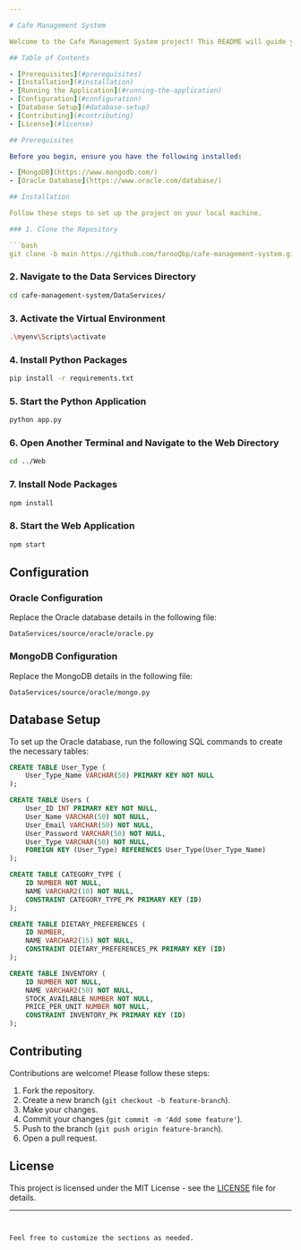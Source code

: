 ```yaml
---

# Cafe Management System

Welcome to the Cafe Management System project! This README will guide you through the steps to set up and run the application.

## Table of Contents

- [Prerequisites](#prerequisites)
- [Installation](#installation)
- [Running the Application](#running-the-application)
- [Configuration](#configuration)
- [Database Setup](#database-setup)
- [Contributing](#contributing)
- [License](#license)

## Prerequisites

Before you begin, ensure you have the following installed:

- [MongoDB](https://www.mongodb.com/)
- [Oracle Database](https://www.oracle.com/database/)

## Installation

Follow these steps to set up the project on your local machine.

### 1. Clone the Repository

```bash
git clone -b main https://github.com/farooQbp/cafe-management-system.git
```

### 2. Navigate to the Data Services Directory

```bash
cd cafe-management-system/DataServices/
```

### 3. Activate the Virtual Environment

```bash
.\myenv\Scripts\activate
```

### 4. Install Python Packages

```bash
pip install -r requirements.txt
```

### 5. Start the Python Application

```bash
python app.py
```

### 6. Open Another Terminal and Navigate to the Web Directory

```bash
cd ../Web
```

### 7. Install Node Packages

```bash
npm install
```

### 8. Start the Web Application

```bash
npm start
```

## Configuration

### Oracle Configuration

Replace the Oracle database details in the following file:

```plaintext
DataServices/source/oracle/oracle.py
```

### MongoDB Configuration

Replace the MongoDB details in the following file:

```plaintext
DataServices/source/oracle/mongo.py
```

## Database Setup

To set up the Oracle database, run the following SQL commands to create the necessary tables:

```sql
CREATE TABLE User_Type (
    User_Type_Name VARCHAR(50) PRIMARY KEY NOT NULL
);

CREATE TABLE Users (
    User_ID INT PRIMARY KEY NOT NULL,
    User_Name VARCHAR(50) NOT NULL,
    User_Email VARCHAR(50) NOT NULL,
    User_Password VARCHAR(50) NOT NULL,
    User_Type VARCHAR(50) NOT NULL,
    FOREIGN KEY (User_Type) REFERENCES User_Type(User_Type_Name)
);

CREATE TABLE CATEGORY_TYPE (
    ID NUMBER NOT NULL,
    NAME VARCHAR2(10) NOT NULL,
    CONSTRAINT CATEGORY_TYPE_PK PRIMARY KEY (ID)
);

CREATE TABLE DIETARY_PREFERENCES (
    ID NUMBER,
    NAME VARCHAR2(15) NOT NULL,
    CONSTRAINT DIETARY_PREFERENCES_PK PRIMARY KEY (ID)
);

CREATE TABLE INVENTORY (
    ID NUMBER NOT NULL,
    NAME VARCHAR2(50) NOT NULL,
    STOCK_AVAILABLE NUMBER NOT NULL,
    PRICE_PER_UNIT NUMBER NOT NULL,
    CONSTRAINT INVENTORY_PK PRIMARY KEY (ID)
);
```

## Contributing

Contributions are welcome! Please follow these steps:

1. Fork the repository.
2. Create a new branch (`git checkout -b feature-branch`).
3. Make your changes.
4. Commit your changes (`git commit -m 'Add some feature'`).
5. Push to the branch (`git push origin feature-branch`).
6. Open a pull request.

## License

This project is licensed under the MIT License - see the [LICENSE](LICENSE) file for details.

---
```


Feel free to customize the sections as needed.
